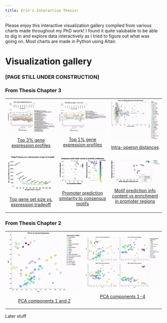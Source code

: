 ```yaml
---
title: Erin's Interactive Thesis!
---
```


Please enjoy this interactive visualization gallery compiled from various charts made throughout my PhD work! I found it quite valubable to be able to dig in and explore data interactively as I tried to figure out what was going on. Most charts are made in Python using Altair. 

# Visualization gallery
### [PAGE STILL UNDER CONSTRUCTION]

### From Thesis Chapter 3
<div>
    <table>
        <tr>
            <td>
                <a href="viz_pages/chapter3_pcooords_top3perc.html" title="Go to interactive visualization" display='inline'>
                    <img src="img/chapter3_pcoords_top3perc.gif" alt="top 3perc gene set" width="400"/>
                    <p style="text-align: center">Top 3% gene expression profiles</p>
                </a>
            </td>
            <td>
                <a href="viz_pages/chapter3_pcooords_top1perc.html" title="Go to interactive visualization" display='inline'>
                    <img src="img/chapter3_pcoords_top1perc.gif" alt="top 1perc gene set" width="400"/>
                    <p style="text-align: center">Top 1% gene expression profiles</p>
                </a>
            </td>
            <td>
                <a href="viz_pages/chapter3_mbur_operon_dist.html" title="Go to interactive visualization" display='inline'>
                    <img src="img/chapter3_mbur_operon_dist.gif" alt="intra-operon distances" width="400"/>
                    <p style="text-align: center">Intra-operon distances</p>
                </a>
            </td>
        </tr>
        <tr>
            <td>
                <a href="viz_pages/chapter3_tradeoff.html" title="Go to interactive visualization" display='inline'>
                    <img src="img/chapter3_tradeoff.gif" alt="tpm vs group size tradeoff" width="400"/>
                    <p style="text-align: center">Top gene set size vs. expression tradeoff</p>
                </a>
            </td>
            <td>
                <a href="viz_pages/chapter3_consensus_prediction_match.html" title="Go to interactive visualization" display='inline'>
                    <img src="img/chapter3_consensus_prediction_match.gif" alt="consensus prediction matches" width="400"/>
                    <p style="text-align: center">Promoter prediction similarity to consensus motifs</p>
                </a>
            </td>
            <td>
                <a href="viz_pages/chapter3_posIC_vs_enrichment.html" title="Go to interactive visualization" display='inline'>
                    <img src="img/chapter3_posIC_vs_enrichment.gif" alt="promoter prediction IC vs enrichment" width="400"/>
                    <p style="text-align: center">Motif prediction info content vs enrichment in promoter regions </p>
                </a>
            </td>
        </tr>
    </table>
</div>

### From Thesis Chapter 2
<div>
    <table>
        <tr>
            <td>
                <a href="viz_pages/chapter2_PC12_zoom.html" title="Go to interactive visualization" display='inline'>
                    <img src="img/chapter2_PC12_zoom.gif" alt="pc12" width="400"/>
                    <p style="text-align: center">PCA components 1 and 2</p>
                </a>
            </td>
            <td>
                <a href="viz_pages/chapter2_PC1234.html" title="Go to interactive visualization" display='inline'>
                    <img src="img/chapter2_PC1234.gif" alt="pc1234" width="400"/>
                    <p style="text-align: center">PCA components 1-4</p>
                </a>
            </td>
        </tr>
    </table>
</div>

Later stuff

